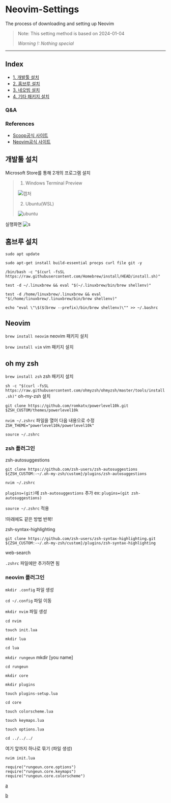 # Neovim-Settings
The process of downloading and setting up Neovim

>Note: This setting method is based on 2024-01-04
>
>*Warning !: Nothing special*

---
## Index
- [1. 개발툴 설치](#개발툴-설치)
- [2. 홈브루 설치](#홈브루-설치)
- [3. 네오빔 설치](#네오빔-설치)
- [4. 기타 패키지 설치](#기타-패키지-설치)


### Q&A
### References
- [Scoop공식 사이트](https://scoop.sh/)
- [Neovim공식 사이트](https://neovim.io/doc/)

## 개발툴 설치
Microsoft Store를 통해 2개의 프로그램 설치 
>1. Windows Terminal Preview
>
>![캡처](https://github.com/rungeun/Neovim-Settings/assets/132816679/b0c712cd-9573-411a-8a8d-a76a52531746)
>
>2. Ubuntu(WSL)
>
>![ubuntu](https://github.com/rungeun/Neovim-Settings/assets/132816679/32adb9ee-1d22-444f-9d4c-fd971d866c50)

실행화면
![s](https://github.com/rungeun/Neovim-Settings/assets/132816679/97e40ddf-728c-4e7a-a543-2d9f044c111b)


## 홈브루 설치

`sudo apt update`

`sudo apt-get install build-essential procps curl file git -y`

`/bin/bash -c "$(curl -fsSL https://raw.githubusercontent.com/Homebrew/install/HEAD/install.sh)"`


`test -d ~/.linuxbrew && eval "$(~/.linuxbrew/bin/brew shellenv)"`

`test -d /home/linuxbrew/.linuxbrew && eval "$(/home/linuxbrew/.linuxbrew/bin/brew shellenv)"`

`echo "eval \"\$($(brew --prefix)/bin/brew shellenv)\"" >> ~/.bashrc`

## Neovim
`brew install neovim` neovim 패키지 설치

`brew install vim` vim 패키지 설치

## oh my zsh

`brew install zsh` zsh 패키지 설치

`sh -c "$(curl -fsSL https://raw.githubusercontent.com/ohmyzsh/ohmyzsh/master/tools/install.sh)"`  oh-my-zsh 설치

`git clone https://github.com/romkatv/powerlevel10k.git $ZSH_CUSTOM/themes/powerlevel10k`

`nvim ~/.zshrc` 파일을 열어 다음 내용으로 수정 `ZSH_THEME="powerlevel10k/powerlevel10k"`

`source ~/.zshrc`

### zsh 플러그인
zsh-autosuggestions

`git clone https://github.com/zsh-users/zsh-autosuggestions ${ZSH_CUSTOM:-~/.oh-my-zsh/custom}/plugins/zsh-autosuggestions`

`nvim ~/.zshrc`

`plugins=(git)`에 `zsh-autosuggestions` 추가 ex: `plugins=(git zsh-autosuggestions)`

`source ~/.zshrc` 적용

!아래에도 같은 방법 반복!

zsh-syntax-highlighting

`git clone https://github.com/zsh-users/zsh-syntax-highlighting.git ${ZSH_CUSTOM:-~/.oh-my-zsh/custom}/plugins/zsh-syntax-highlighting`

web-search

`.zshrc` 파일에만 추가하면 됨


### neovim 플러그인

`mkdir .config` 파일 생성

`cd ~/.config` 파일 이동

`mkdir nvim` 파일 생성

`cd nvim`

`touch init.lua`

`mkdir lua`

`cd lua`

`mkdir rungeun`  mkdir [you name]

`cd rungeun`

`mkdir core`

`mkdir plugins`

`touch plugins-setup.lua`

`cd core`

`touch colorscheme.lua`

`touch keymaps.lua`

`touch options.lua`

`cd ../../../`

여기 앞까지 하나로 묶기 (파일 생성)

`nvim init.lua`

```
require("rungeun.core.options")
require("rungeun.core.keymaps")
require("rungeun.core.colorscheme")
```

[a](https://www.youtube.com/watch?v=CF1tMjvHDRA)

[b](https://www.youtube.com/watch?v=vdn_pKJUda8)
